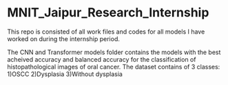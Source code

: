# MNIT_Jaipur_Research_Internship
This repo is consisted of all work files and codes for all models I have worked on during the internship period.

The CNN and Transformer models folder contains the models with the best acheived accuracy and balanced accuracy for the classification of histopathological images of oral cancer.
The dataset contains of 3 classes:
1)OSCC
2)Dysplasia
3)Without dysplasia